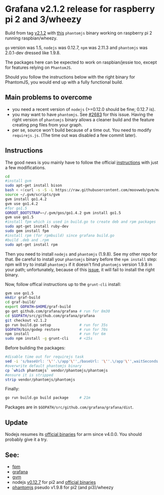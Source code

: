 # Grafana v2.1.2 release for raspberry pi 2 and 3/wheezy
Build from tag [v2.1.2](https://github.com/grafana/grafana/tree/v2.1.2) with
[this](https://github.com/fg2it/phantomjs-on-raspberry/tree/fe240a6831b943be813e01eef897045963cb54bc/wheezy/2.0.1-development_as_1.9.8)
`phantomjs` binary working on raspberry pi 2 running raspbian/wheezy.

`go` version was 1.5, `nodejs` was 0.12.7, `npm` was 2.11.3 and `phantomjs` was
2.0.1-dev dressed like 1.9.8.

The packages here can be expected to work on raspbian/jessie too, except for
features relying on `PhantomJS`.

Should you follow the instructions below with the right binary for PhantomJS,
you would end up with a fully functional build.

## Main problems to overcome
- you need a recent version of `nodejs` (>=0.12.0 should be fine; 0.12.7 is).
- you may want to have `phantomjs`. See
[#2683](https://github.com/grafana/grafana/issues/2683) for this issue. Having
the right version of `phantomjs` binary allows a cleaner build and the feature
creating png files from your graph.
- per se, source won't build because of a time out.
You need to modify `requirejs.js`. (The time out was disabled a few commit later).


## Instructions
The good news is you mainly have to follow the official
[instructions](https://github.com/grafana/grafana/blob/v2.1.2/docs/sources/project/building_from_source.md)
with just a few modifications.

```bash
cd
#install gvm
sudo apt-get install bison
bash < <(curl -s -S -L https://raw.githubusercontent.com/moovweb/gvm/master/binscripts/gvm-installer)
source ~/.gvm/scripts/gvm
gvm install go1.4.2
gvm use go1.4.2
#for go1.5
GOROOT_BOOTSTRAP=~/.gvm/gos/go1.4.2 gvm install go1.5
gvm use go1.5
#install fpm which is used in build.go to create deb and rpm packages
sudo apt-get install ruby-dev
sudo gem install fpm
#install rpm (for rpmbuild) since grafana build.go
#build .deb and .rpm
sudo apt-get install rpm
```

Then you need to install `nodejs` and `phantomjs` (1.9.8). See my other repo for that.
Be careful to install your `phantomjs` binary before the `npm install` step:
npm will try to install `phantomjs` if it doesn't find `phantomjs` version 1.9.8
in your path; unfortunately, because of this [issue](https://github.com/Medium/phantomjs/issues/376),
it will fail to install the right binary.

Now, follow offical instructions up to the `grunt-cli` install:
```bash
gvm use go1.5
mkdir graf-build
cd graf-build/
export GOPATH=$HOME/graf-build
go get github.com/grafana/grafana # run for 8m30
cd $GOPATH/src/github.com/grafana/grafana
git checkout v2.1.2
go run build.go setup             # run for 35s
$GOPATH/bin/godep restore         # run for 70s
npm install                       # run for 6m
sudo npm install -g grunt-cli     # <15s
```

Before building the packages:
```bash
#disable time out for requirejs task
sed -i 's/baseUrl: '\''.\/app'\'',/baseUrl: '\''.\/app'\'',waitSeconds: 0,/' tasks/options/requirejs.js
#overwrite default phantomjs binary
cp `which phantomjs` vendor/phantomjs/phantomjs
#ensure it is stripped
strip vendor/phantomjs/phantomjs
```

Finally:
```bash
go run build.go build package     # 21m
```

Packages are in `$GOPATH/src/github.com/grafana/grafana/dist`.

## Update
Nodejs resumes its [official binaries](https://nodejs.org/dist/) for arm since
v4.0.0. You should probably give it a try.

## See:
- [fpm](https://github.com/jordansissel/fpm)
- [grafana](https://github.com/grafana/grafana/blob/v2.1.2/docs/sources/project/building_from_source.md)
- [gvm](https://github.com/moovweb/gvm)
- nodejs [v0.12.7](https://github.com/fg2it/nodejs-on-raspberry/tree/master/0.12.7) for pi2 and [official binaries](https://nodejs.org/dist/)
- [phantomjs](https://github.com/fg2it/phantomjs-on-raspberry/tree/fe240a6831b943be813e01eef897045963cb54bc/wheezy/2.0.1-development_as_1.9.8) pseudo v1.9.8 for pi2 (and pi3)/wheezy
